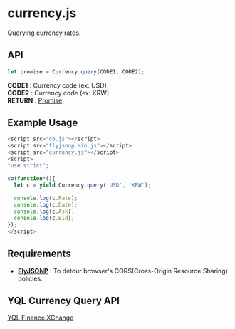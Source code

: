 # currency.js
Querying currency rates.

API
----
```js
let promise = Currency.query(CODE1, CODE2);
```
__CODE1__ : Currency code (ex: USD)<br>
__CODE2__ : Currency code (ex: KRW)<br>
__RETURN__ : [Promise](https://developer.mozilla.org/ko/docs/Web/JavaScript/Reference/Global_Objects/Promise)

Example Usage
----
```js
<script src="co.js"></script>
<script src="flyjsonp.min.js"></script>
<script src="currency.js"></script>
<script>
"use strict";

co(function*(){
  let c = yield Currency.query('USD', 'KRW');
  
  console.log(c.Rate);
  console.log(c.Date);
  console.log(c.Ask);
  console.log(c.Bid);
});
</script>
```

Requirements
----
* __[FlyJSONP](http://alotaiba.github.io/FlyJSONP/)__ : To detour browser's CORS(Cross-Origin Resource Sharing) policies.

YQL Currency Query API
----
[YQL Finance.XChange](https://developer.yahoo.com/yql/console/?q=show%20tables&env=store://datatables.org/alltableswithkeys#h=select%20*%20from%20yahoo.finance.xchange%20where%20pair%20in%20%28%22USDMXN%22%29)
